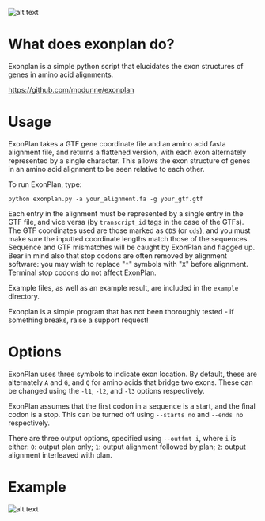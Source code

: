 ![alt text](http://empede.co.uk/imgrepos/exonplan_head.png? "ExonPlan - exon maps for amino acid alignments")

What does exonplan do?
==========
Exonplan is a simple python script that elucidates the exon structures of genes in amino acid alignments.

https://github.com/mpdunne/exonplan

Usage
=====

ExonPlan takes a GTF gene coordinate file and an amino acid fasta alignment file, and returns a flattened version, with each exon alternately represented by a single character. This allows the exon structure of genes in an amino acid alignment to be seen relative to each other.

To run ExonPlan, type:

```
python exonplan.py -a your_alignment.fa -g your_gtf.gtf
```

Each entry in the alignment must be represented by a single entry in the GTF file, and vice versa (by ```transcript_id``` tags in the case of the GTFs). The GTF coordinates used are those marked as ```CDS``` (or ```cds```), and you must make sure the inputted coordinate lengths match those of the sequences. Sequence and GTF mismatches will be caught by ExonPlan and flagged up. Bear in mind also that stop codons are often removed by alignment software: you may wish to replace "```*```" symbols with "```X```" before alignment. Terminal stop codons do not affect ExonPlan.

Example files, as well as an example result, are included in the ```example``` directory.

Exonplan is a simple program that has not been thoroughly tested - if something breaks, raise a support request!

Options
=======

ExonPlan uses three symbols to indicate exon location. By default, these are alternately ```A``` and ```G```, and ```Q``` for amino acids that bridge two exons. These can be changed using the ```-l1```, ```-l2```, and ```-l3``` options respectively.

ExonPlan assumes that the first codon in a sequence is a start, and the final codon is a stop. This can be turned off using ```--starts no``` and ```--ends no``` respectively.

There are three output options, specified using ```--outfmt i```, where ```i``` is either: ```0```: output plan only; ```1```: output alignment followed by plan; ```2```: output alignment interleaved with plan.

Example
=======
![alt text](http://empede.co.uk/imgrepos/exonplan_eg.png? "ExonPlan - example alignment")
